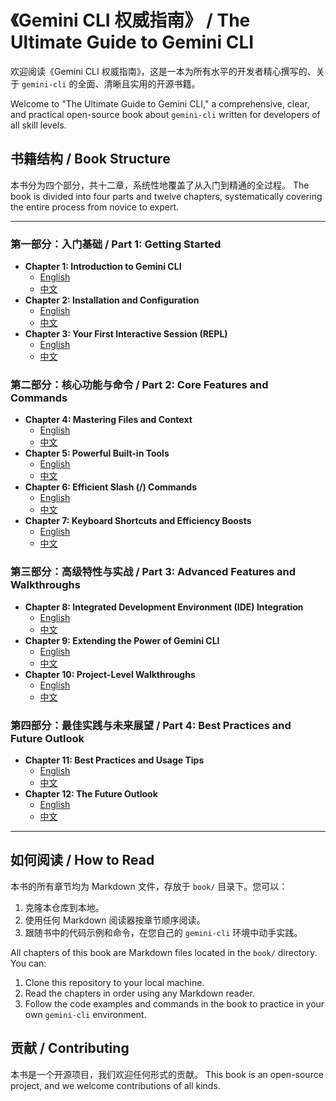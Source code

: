 # 《Gemini CLI 权威指南》 / The Ultimate Guide to Gemini CLI

欢迎阅读《Gemini CLI 权威指南》，这是一本为所有水平的开发者精心撰写的、关于 `gemini-cli` 的全面、清晰且实用的开源书籍。

Welcome to "The Ultimate Guide to Gemini CLI," a comprehensive, clear, and practical open-source book about `gemini-cli` written for developers of all skill levels.

## 书籍结构 / Book Structure

本书分为四个部分，共十二章，系统性地覆盖了从入门到精通的全过程。
The book is divided into four parts and twelve chapters, systematically covering the entire process from novice to expert.

---

### **第一部分：入门基础 / Part 1: Getting Started**
*   **Chapter 1: Introduction to Gemini CLI**
    *   [English](./en/part1-getting-started/chapter01-introduction-to-gemini-cli.md)
    *   [中文](./zh/part1-getting-started/chapter01-introduction-to-gemini-cli.md)
*   **Chapter 2: Installation and Configuration**
    *   [English](./en/part1-getting-started/chapter02-installation-and-configuration.md)
    *   [中文](./zh/part1-getting-started/chapter02-installation-and-configuration.md)
*   **Chapter 3: Your First Interactive Session (REPL)**
    *   [English](./en/part1-getting-started/chapter03-your-first-interactive-session.md)
    *   [中文](./zh/part1-getting-started/chapter03-your-first-interactive-session.md)

### **第二部分：核心功能与命令 / Part 2: Core Features and Commands**
*   **Chapter 4: Mastering Files and Context**
    *   [English](./en/part2-core-features/chapter04-files-and-context.md)
    *   [中文](./zh/part2-core-features/chapter04-files-and-context.md)
*   **Chapter 5: Powerful Built-in Tools**
    *   [English](./en/part2-core-features/chapter05-powerful-built-in-tools.md)
    *   [中文](./zh/part2-core-features/chapter05-powerful-built-in-tools.md)
*   **Chapter 6: Efficient Slash (/) Commands**
    *   [English](./en/part2-core-features/chapter06-efficient-slash-commands.md)
    *   [中文](./zh/part2-core-features/chapter06-efficient-slash-commands.md)
*   **Chapter 7: Keyboard Shortcuts and Efficiency Boosts**
    *   [English](./en/part2-core-features/chapter07-keyboard-shortcuts.md)
    *   [中文](./zh/part2-core-features/chapter07-keyboard-shortcuts.md)

### **第三部分：高级特性与实战 / Part 3: Advanced Features and Walkthroughs**
*   **Chapter 8: Integrated Development Environment (IDE) Integration**
    *   [English](./en/part3-advanced-features/chapter08-ide-integration.md)
    *   [中文](./zh/part3-advanced-features/chapter08-ide-integration.md)
*   **Chapter 9: Extending the Power of Gemini CLI**
    *   [English](./en/part3-advanced-features/chapter09-extending-gemini-cli.md)
    *   [中文](./zh/part3-advanced-features/chapter09-extending-gemini-cli.md)
*   **Chapter 10: Project-Level Walkthroughs**
    *   [English](./en/part3-advanced-features/chapter10-project-walkthroughs.md)
    *   [中文](./zh/part3-advanced-features/chapter10-project-walkthroughs.md)

### **第四部分：最佳实践与未来展望 / Part 4: Best Practices and Future Outlook**
*   **Chapter 11: Best Practices and Usage Tips**
    *   [English](./en/part4-best-practices/chapter11-best-practices.md)
    *   [中文](./zh/part4-best-practices/chapter11-best-practices.md)
*   **Chapter 12: The Future Outlook**
    *   [English](./en/part4-best-practices/chapter12-the-future.md)
    *   [中文](./zh/part4-best-practices/chapter12-the-future.md)

---

## 如何阅读 / How to Read

本书的所有章节均为 Markdown 文件，存放于 `book/` 目录下。您可以：
1.  克隆本仓库到本地。
2.  使用任何 Markdown 阅读器按章节顺序阅读。
3.  跟随书中的代码示例和命令，在您自己的 `gemini-cli` 环境中动手实践。

All chapters of this book are Markdown files located in the `book/` directory. You can:
1.  Clone this repository to your local machine.
2.  Read the chapters in order using any Markdown reader.
3.  Follow the code examples and commands in the book to practice in your own `gemini-cli` environment.

## 贡献 / Contributing

本书是一个开源项目，我们欢迎任何形式的贡献。
This book is an open-source project, and we welcome contributions of all kinds.